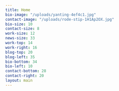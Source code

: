 ```yaml
---
title: Home
bio-image: "/uploads/yanting-4ef4c1.jpg"
contact-image: "/uploads/rode-stip-1H1Ap2OX.jpg"
bio-size: 10
contact-size: 8
work-size: 12
news-size: 33
work-top: 14
work-right: 16
blog-top: 20
blog-left: 35
bio-bottom: 34
bio-left: 10
contact-bottom: 28
contact-right: 20
layout: main
---
```


